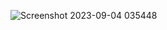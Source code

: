 ![Screenshot 2023-09-04 035448](https://github.com/vikasthakurr/login-instagram/assets/57730639/5f122665-5dc9-4f68-8b50-5f7af0561982)
